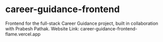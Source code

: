 # career-guidance-frontend

Frontend for the full-stack Career Guidance project, built in collaboration with Prabesh Pathak.
Website Link: career-guidance-frontend-flame.vercel.app
